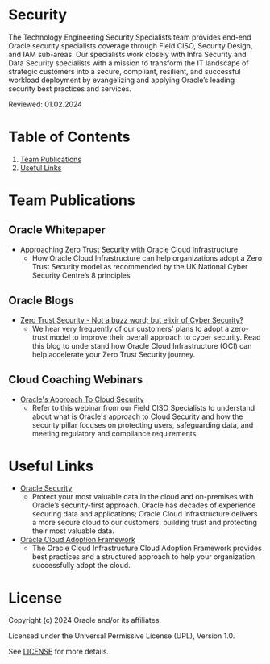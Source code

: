 # Security

The Technology Engineering Security Specialists team provides end-end Oracle security specialists coverage through Field CISO, Security Design, and IAM sub-areas. Our specialists work closely with Infra Security and Data Security specialists with a mission to transform the IT landscape of strategic customers into a secure, compliant, resilient, and successful workload deployment by evangelizing and applying Oracle’s leading security best practices and services.

Reviewed: 01.02.2024

# Table of Contents
 
1. [Team Publications](#team-publications)
2. [Useful Links](#useful-links)
 
# Team Publications
 
## Oracle Whitepaper
 
- [Approaching Zero Trust Security with Oracle Cloud Infrastructure](https://www.oracle.com/a/ocom/docs/whitepaper-zero-trust-security-oci.pdf)
    - How Oracle Cloud Infrastructure can help organizations adopt a Zero Trust Security model as recommended by the UK National Cyber Security Centre’s 8 principles
 
## Oracle Blogs

- [Zero Trust Security - Not a buzz word; but elixir of Cyber Security?](https://blogs.oracle.com/cloudsecurity/post/zero-trust-security-elixir-of-cyber-security)
    - We hear very frequently of our customers’ plans to adopt a zero-trust model to improve their overall approach to cyber security. Read this blog to understand how Oracle Cloud Infrastructure (OCI) can help accelerate your Zero Trust Security journey.

      
## Cloud Coaching Webinars

-  [Oracle's Approach To Cloud Security](https://community.oracle.com/customerconnect/events/604931-oci-oracles-approach-to-cloud-security)
     - Refer to this webinar from our Field CISO Specialists to understand about what is Oracle's approach to Cloud Security and how the security pillar focuses on protecting users, safeguarding data, and meeting regulatory and compliance requirements.
     
# Useful Links
 
- [Oracle Security](https://www.oracle.com/security/)
    - Protect your most valuable data in the cloud and on-premises with Oracle’s security-first approach. Oracle has decades of experience securing data and applications; Oracle Cloud Infrastructure delivers a more secure cloud to our customers, building trust and protecting their most valuable data.
 - [Oracle Cloud Adoption Framework](https://docs.oracle.com/en-us/iaas/Content/cloud-adoption-framework/home.htm)
      - The Oracle Cloud Infrastructure Cloud Adoption Framework provides best practices and a structured approach to help your organization successfully adopt the cloud.
 
# License

Copyright (c) 2024 Oracle and/or its affiliates.

Licensed under the Universal Permissive License (UPL), Version 1.0.

See [LICENSE](https://github.com/oracle-devrel/technology-engineering/blob/main/LICENSE) for more details.
